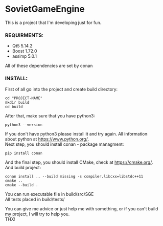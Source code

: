 # SovietGameEngine
This is a project that I'm developing just for fun.
### REQUIRMENTS:
* Qt5 5.14.2
* Boost 1.72.0
* assimp 5.0.1

All of these dependencies are set by conan

### INSTALL:
First of all go into the project and create build directory:
```
cd "PROJECT-NAME"
mkdir build
cd build
```

After that, make sure that you have python3:
```
python3 --version
```

If you don't have python3 please install it and try again. All information about python at https://www.python.org/.
<br/>Next step, you should install conan - package managment:
```
pip install conan
```

And the final step, you should install CMake, check at https://cmake.org/. And build project:
```
conan install .. --build missing -s compiler.libcxx=libstdc++11
cmake ..
cmake --build .
```

You can run executable file in build/src/SGE
<br/>All tests placed in build/tests/

You can give me advice or just help me with something, or if you can't build my project, I will try to help you.
<br/>THX!
